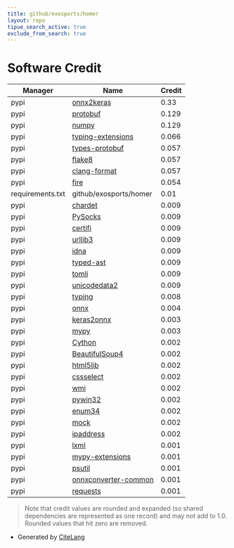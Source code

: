 ```yaml
---
title: github/exosports/homer
layout: repo
tipue_search_active: true
exclude_from_search: true
---
```

# Software Credit

|Manager|Name|Credit|
|-------|----|------|
|pypi|[onnx2keras](https://github.com/nerox8664/onnx2keras)|0.33|
|pypi|[protobuf](https://developers.google.com/protocol-buffers/)|0.129|
|pypi|[numpy](https://www.numpy.org)|0.129|
|pypi|[typing-extensions](https://typing.readthedocs.io/)|0.066|
|pypi|[types-protobuf](https://github.com/python/typeshed)|0.057|
|pypi|[flake8](https://github.com/pycqa/flake8)|0.057|
|pypi|[clang-format](http://clang.llvm.org/)|0.057|
|pypi|[fire](https://github.com/google/python-fire)|0.054|
|requirements.txt|github/exosports/homer|0.01|
|pypi|[chardet](https://github.com/chardet/chardet)|0.009|
|pypi|[PySocks](https://github.com/Anorov/PySocks)|0.009|
|pypi|[certifi](https://github.com/certifi/python-certifi)|0.009|
|pypi|[urllib3](https://urllib3.readthedocs.io/)|0.009|
|pypi|[idna](https://github.com/kjd/idna)|0.009|
|pypi|[typed-ast](https://github.com/python/typed_ast)|0.009|
|pypi|[tomli](https://pypi.org/project/tomli)|0.009|
|pypi|[unicodedata2](https://pypi.org/project/unicodedata2)|0.009|
|pypi|[typing](https://pypi.org/project/typing)|0.008|
|pypi|[onnx](https://github.com/onnx/onnx)|0.004|
|pypi|[keras2onnx](https://github.com/onnx/keras-onnx)|0.003|
|pypi|[mypy](http://www.mypy-lang.org/)|0.003|
|pypi|[Cython](https://pypi.org/project/Cython)|0.002|
|pypi|[BeautifulSoup4](https://pypi.org/project/BeautifulSoup4)|0.002|
|pypi|[html5lib](https://pypi.org/project/html5lib)|0.002|
|pypi|[cssselect](https://pypi.org/project/cssselect)|0.002|
|pypi|[wmi](https://pypi.org/project/wmi)|0.002|
|pypi|[pywin32](https://pypi.org/project/pywin32)|0.002|
|pypi|[enum34](https://pypi.org/project/enum34)|0.002|
|pypi|[mock](https://pypi.org/project/mock)|0.002|
|pypi|[ipaddress](https://pypi.org/project/ipaddress)|0.002|
|pypi|[lxml](https://lxml.de/)|0.001|
|pypi|[mypy-extensions](https://github.com/python/mypy_extensions)|0.001|
|pypi|[psutil](https://github.com/giampaolo/psutil)|0.001|
|pypi|[onnxconverter-common](https://github.com/microsoft/onnxconverter-common)|0.001|
|pypi|[requests](https://requests.readthedocs.io)|0.001|


> Note that credit values are rounded and expanded (so shared dependencies are represented as one record) and may not add to 1.0. Rounded values that hit zero are removed.


- Generated by [CiteLang](https://github.com/vsoch/citelang)
